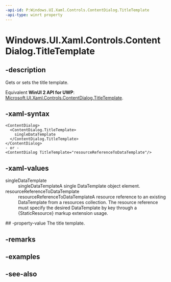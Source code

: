 ```yaml
---
-api-id: P:Windows.UI.Xaml.Controls.ContentDialog.TitleTemplate
-api-type: winrt property
---
```


<!-- Property syntax
public Windows.UI.Xaml.DataTemplate TitleTemplate { get;  set; }
-->

# Windows.UI.Xaml.Controls.ContentDialog.TitleTemplate

## -description
Gets or sets the title template.

Equivalent **WinUI 2 API for UWP**: [Microsoft.UI.Xaml.Controls.ContentDialog.TitleTemplate](/windows/winui/api/microsoft.ui.xaml.controls.contentdialog.titletemplate).

## -xaml-syntax
```xaml
<ContentDialog>
  <ContentDialog.TitleTemplate>
    singleDataTemplate
  </ContentDialog.TitleTemplate>
</ContentDialog>
- or -
<ContentDialog TitleTemplate="resourceReferenceToDataTemplate"/>
```


## -xaml-values
<dl><dt>singleDataTemplate</dt><dd>singleDataTemplateA single DataTemplate object element.</dd>
<dt>resourceReferenceToDataTemplate</dt><dd>resourceReferenceToDataTemplateA resource reference to an existing DataTemplate from a resources collection. The resource reference must specify the desired DataTemplate by key through a {StaticResource} markup extension usage.</dd>
</dl>
## -property-value
The title template.

## -remarks

## -examples

## -see-also

